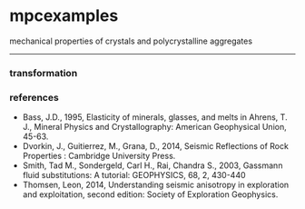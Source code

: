 # mpcexamples
mechanical properties of crystals and polycrystalline aggregates

---
### transformation



### references
* Bass, J.D., 1995, Elasticity of minerals, glasses, and melts in Ahrens, T. J., Mineral Physics and Crystallography: American Geophysical Union, 45-63.
* Dvorkin, J., Guitierrez, M., Grana, D., 2014, Seismic Reflections of Rock Properties : Cambridge University Press.
* Smith, Tad M., Sondergeld, Carl H., Rai, Chandra S., 2003, Gassmann fluid substitutions: A tutorial: GEOPHYSICS, 68, 2, 430-440
* Thomsen, Leon, 2014, Understanding seismic anisotropy in exploration and exploitation, second edition: Society of Exploration Geophysics.

